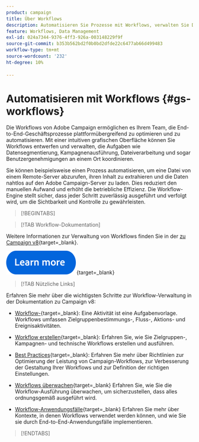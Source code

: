 ```yaml
---
product: campaign
title: Über Workflows
description: Automatisieren Sie Prozesse mit Workflows, verwalten Sie Daten und Audiences, senden Sie Nachrichten und vieles mehr
feature: Workflows, Data Management
exl-id: 024a7344-9376-4ff3-926a-003148229f9f
source-git-commit: b353b562bd2f0b0bd2dfde22c6477ab66d499483
workflow-type: tm+mt
source-wordcount: '232'
ht-degree: 10%

---
```


# Automatisieren mit Workflows {#gs-workflows}

Die Workflows von Adobe Campaign ermöglichen es Ihrem Team, die End-to-End-Geschäftsprozesse plattformübergreifend zu optimieren und zu automatisieren. Mit einer intuitiven grafischen Oberfläche können Sie Workflows entwerfen und verwalten, die Aufgaben wie Datensegmentierung, Kampagnenausführung, Dateiverarbeitung und sogar Benutzergenehmigungen an einem Ort koordinieren.

Sie können beispielsweise einen Prozess automatisieren, um eine Datei von einem Remote-Server abzurufen, ihren Inhalt zu extrahieren und die Daten nahtlos auf den Adobe Campaign-Server zu laden. Dies reduziert den manuellen Aufwand und erhöht die betriebliche Effizienz. Die Workflow-Engine stellt sicher, dass jeder Schritt zuverlässig ausgeführt und verfolgt wird, um die Sichtbarkeit und Kontrolle zu gewährleisten.

>[!BEGINTABS]

>[!TAB Workflow-Dokumentation]

Weitere Informationen zur Verwaltung von Workflows finden Sie in der [ zu Campaign v8](https://experienceleague.adobe.com/docs/campaign/automation/workflows/introduction/about-workflows.html?lang=de){target=_blank}.


[![Bild](../../assets/do-not-localize/learn-more-button.svg)](https://experienceleague.adobe.com/docs/campaign/automation/workflows/introduction/about-workflows.html?lang=de){target=_blank}


>[!TAB Nützliche Links]

Erfahren Sie mehr über die wichtigsten Schritte zur Workflow-Verwaltung in der Dokumentation zu Campaign v8:

* [Workflow-](https://experienceleague.adobe.com/docs/campaign/automation/workflows/wf-activities/activities.html?lang=de){target=_blank}: Eine Aktivität ist eine Aufgabenvorlage. Workflows umfassen Zielgruppenbestimmungs-, Fluss-, Aktions- und Ereignisaktivitäten.

* [Workflow erstellen](https://experienceleague.adobe.com/docs/campaign/automation/workflows/introduction/build-a-workflow.html?lang=de){target=_blank}: Erfahren Sie, wie Sie Zielgruppen-, Kampagnen- und technische Workflows erstellen und ausführen.

* [Best Practices](https://experienceleague.adobe.com/docs/campaign/automation/workflows/introduction/workflow-best-practices.html?lang=de){target=_blank}: Erfahren Sie mehr über Richtlinien zur Optimierung der Leistung von Campaign-Workflows, zur Verbesserung der Gestaltung Ihrer Workflows und zur Definition der richtigen Einstellungen.

* [Workflows überwachen](https://experienceleague.adobe.com/docs/campaign/automation/workflows/monitoring-workflows/monitor-workflow-execution.html?lang=de){target=_blank} Erfahren Sie, wie Sie die Workflow-Ausführung überwachen, um sicherzustellen, dass alles ordnungsgemäß ausgeführt wird.

* [Workflow-Anwendungsfälle](https://experienceleague.adobe.com/docs/campaign/automation/workflows/use-cases/workflow-use-cases.html?lang=de){target=_blank} Erfahren Sie mehr über Kontexte, in denen Workflows verwendet werden können, und wie Sie sie durch End-to-End-Anwendungsfälle implementieren.


>[!ENDTABS]





<!--

Adobe Campaign uses workflows to:

* Carry out targeting campaigns. [Learn more](building-a-workflow.md#implementation-steps-)
* Build campaigns: for each campaign, the **[!UICONTROL Workflow]** tab lets you build the target and create the deliveries. [Learn more](building-a-workflow.md#campaign-workflows)
* Perform technical processes: cleanup, collecting tracking information or provisional calculations. [Learn more](building-a-workflow.md#technical-workflows)

A workflow can mean both a process definition (the workflow model, which is a representation of what is supposed to happen) and an instance of this process (a workflow instance, which is a representation of what is actually happening).

The workflow template describes the various tasks to be performed and how they are linked together. The task templates are called activities and are represented by icons. They are linked together by transitions.

![](assets/example1.png)

Each workflow contains:

* **[!UICONTROL Activities]**

  An activity describes a task template. The various activities available are represented on the diagram by icons. Each type has common properties and specific properties. For example, while all activities have a name and label, only the **[!UICONTROL Approval]** activity has an assignment.

  In a workflow diagram, a given activity can produce multiple tasks, in particular when there is a loop or recurrent (periodic) actions.

  All workflow activities are listed in [this section](about-activities.md), including use cases and samples.

* **[!UICONTROL Transitions]**

  Transitions enable you to link activities and to define their sequence. A transition links a source activity to a destination activity. There are several sorts of transitions, which depend on the source activity. Some transitions have additional parameters such as a duration, a condition or a filter.

  A transition which is not linked to a destination activity is colored orange and the arrow head is shown as a diamond.

  >[!NOTE]
  >
  >A workflow containing unterminated transitions can still be executed: a warning message will be generated and the workflow will pause once it reaches the transition but it will not generate an error. It is thus possible to start a workflow without it being finished and to add to it as you go along.

  For more information about how to build a workflow, refer to [this section](building-a-workflow.md).

* **[!UICONTROL Worktables]**

  The worktable contains all the information carried by the transition. Each workflow uses several worktables. The data conveyed in these tables can be accelerated and used throughout the workflow's life cycle, as long as it is not purged. Indeed, unneeded tables are purged each time the workflow is passivated, and possibly during the execution of the largest workflows to avoid overloading the server.

  Learn more on workflow data and tables in [this section](how-to-use-workflow-data.md).

## Key principles and best practices{#principles-workflows}

Refer to these sections to find guidance and best practices to automate processes with workflows:

* Learn more about workflow activities in [this page](how-to-use-workflow-data.md).
* Learn how to build a workflow in [this section](building-a-workflow.md).
* Discover how to use workflows to import data in Campaign in [this section](../../platform/using/import-export-workflows.md).
* Workflow best practices are detailed in [this page](workflow-best-practices.md).
* Find guidance about workflow execution in [this section](starting-a-workflow.md).
* Learn how to monitor workflows in [this page](monitoring-workflow-execution.md).
* Learn how to grant access to users to use workflows in [this page](managing-rights.md).

-->
